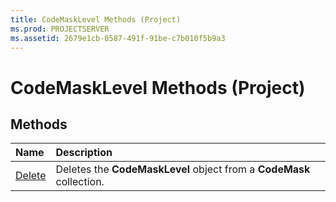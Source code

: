 ```yaml
---
title: CodeMaskLevel Methods (Project)
ms.prod: PROJECTSERVER
ms.assetid: 2679e1cb-0587-491f-91be-c7b010f5b9a3
---
```



# CodeMaskLevel Methods (Project)

## Methods



|**Name**|**Description**|
|:-----|:-----|
|[Delete](codemasklevel-delete-method-project.md)|Deletes the  **CodeMaskLevel** object from a **CodeMask** collection.|

